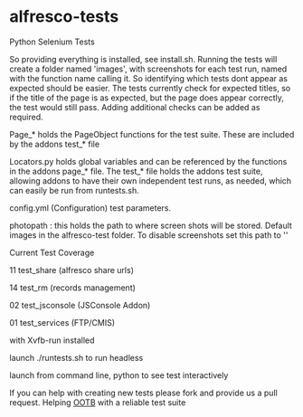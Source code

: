 # alfresco-tests

Python Selenium Tests

So providing everything is installed, see install.sh.  Running the tests will create a folder named 'images', with screenshots for each test run, named with the function name calling it.  So identifying which tests dont appear as expected should be easier.  The tests currently check for expected titles, so if the title of the page is as expected, but the page does appear correctly, the test would still pass.  Adding additional checks can be added as required.  

Page_* holds the PageObject functions for the test suite.  These are included by the addons test_* file

Locators.py holds global variables and can be referenced by the functions in the addons page_* file. The test_* file holds the addons test suite, allowing addons to have their own independent test runs, as needed, which can easily be run from runtests.sh. 

config.yml (Configuration) test parameters.  

photopath : this holds the path to where screen shots will be stored.  Default images in the alfresco-test folder.  To disable screenshots set this path to ''

Current Test Coverage

11 test_share (alfresco share urls)

14 test_rm (records management)

02 test_jsconsole (JSConsole Addon)

01 test_services (FTP/CMIS)

with Xvfb-run installed

launch ./runtests.sh to run headless

launch from command line, python <testname> to see test interactively


If you can help with creating new tests please fork and provide us a pull request.  Helping <a href="http://www.orderofthebee.org">OOTB</a> with a reliable test suite
